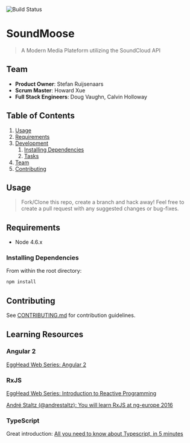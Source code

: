 ![Build Status](https://travis-ci.org/hrr20-over9000/SoundMoose.svg?branch=master)

# SoundMoose

> A Modern Media Plateform utilizing the SoundCloud API

## Team

  - __Product Owner__: Stefan Ruijsenaars
  - __Scrum Master__: Howard Xue
  - __Full Stack Engineers__: Doug Vaughn, Calvin Holloway

## Table of Contents

1. [Usage](#Usage)
1. [Requirements](#requirements)
1. [Development](#development)
    1. [Installing Dependencies](#installing-dependencies)
    1. [Tasks](#tasks)
1. [Team](#team)
1. [Contributing](#contributing)

## Usage

> Fork/Clone this repo, create a branch and hack away! Feel free to create a pull request with any suggested changes or bug-fixes.

## Requirements

- Node 4.6.x

### Installing Dependencies

From within the root directory:

```sh
npm install
```

## Contributing

See [CONTRIBUTING.md](CONTRIBUTING.md) for contribution guidelines.

## Learning Resources

### Angular 2

[EggHead Web Series: Angular 2](https://egghead.io/courses/introduction-to-reactive-programming)

### RxJS

[EggHead Web Series: Introduction to Reactive Programming](https://egghead.io/technologies/angular2)

[André Staltz (@andrestaltz): You will learn RxJS at ng-europe 2016](https://www.youtube.com/watch?v=uQ1zhJHclvs)

### TypeScript
Great introduction:
[All you need to know about Typescript, in 5 minutes](https://learnxinyminutes.com/docs/typescript/)
